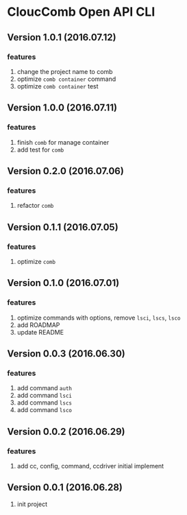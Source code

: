 # CloucComb Open API CLI

## Version 1.0.1 (2016.07.12)

### features

1. change the project name to comb
2. optimize `comb container` command
3. optimize `comb container` test

## Version 1.0.0 (2016.07.11)

### features

1. finish `comb` for manage container
2. add test for `comb`

## Version 0.2.0 (2016.07.06)

### features

1. refactor `comb`

## Version 0.1.1 (2016.07.05)

### features

1. optimize `comb`

## Version 0.1.0 (2016.07.01)

### features

1. optimize commands with options, remove `lsci`, `lscs`, `lsco`
2. add ROADMAP
3. update README

## Version 0.0.3 (2016.06.30)

### features

1. add command `auth` 
2. add command `lsci`
3. add command `lscs`
4. add command `lsco`

## Version 0.0.2 (2016.06.29)

### features

1. add cc, config, command, ccdriver initial implement


## Version 0.0.1 (2016.06.28)

1. init project
